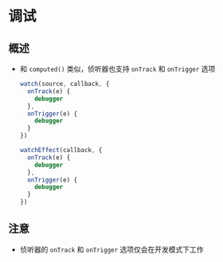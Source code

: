 # 调试

## 概述

+ 和 `computed()` 类似，侦听器也支持 `onTrack` 和 `onTrigger` 选项

  ```js
  watch(source, callback, {
    onTrack(e) {
      debugger
    },
    onTrigger(e) {
      debugger
    }
  })

  watchEffect(callback, {
    onTrack(e) {
      debugger
    },
    onTrigger(e) {
      debugger
    }
  })
  ```

## 注意

+ 侦听器的 `onTrack` 和 `onTrigger` 选项仅会在开发模式下工作
